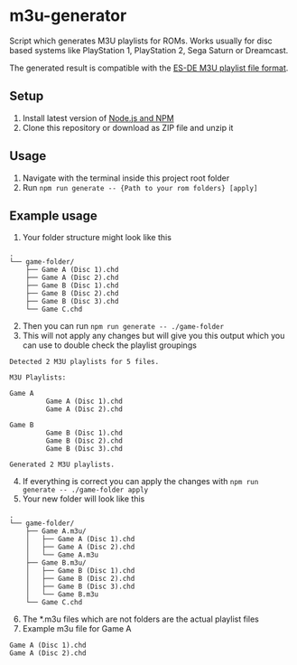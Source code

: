 # m3u-generator
Script which generates M3U playlists for ROMs. Works usually for disc based systems like PlayStation 1, PlayStation 2, Sega Saturn or Dreamcast.

The generated result is compatible with the [ES-DE M3U playlist file format](https://gitlab.com/es-de/emulationstation-de/-/blob/master/USERGUIDE.md?ref_type=heads#multiple-game-files-installation).

## Setup
1. Install latest version of [Node.js and NPM](https://nodejs.org/en/download/package-manager)
2. Clone this repository or download as ZIP file and unzip it

## Usage
1. Navigate with the terminal inside this project root folder
2. Run `npm run generate -- {Path to your rom folders} [apply]`

## Example usage
1. Your folder structure might look like this
```
.
└── game-folder/
    ├── Game A (Disc 1).chd
    ├── Game A (Disc 2).chd
    ├── Game B (Disc 1).chd
    ├── Game B (Disc 2).chd
    ├── Game B (Disc 3).chd
    └── Game C.chd
```
2. Then you can run `npm run generate -- ./game-folder`
3. This will not apply any changes but will give you this output which you can use to double check the playlist groupings
```
Detected 2 M3U playlists for 5 files.

M3U Playlists:

Game A
         Game A (Disc 1).chd
         Game A (Disc 2).chd

Game B
         Game B (Disc 1).chd
         Game B (Disc 2).chd
         Game B (Disc 3).chd

Generated 2 M3U playlists.
```
4. If everything is correct you can apply the changes with `npm run generate -- ./game-folder apply`
5. Your new folder will look like this
```
.
└── game-folder/
    ├── Game A.m3u/
    │   ├── Game A (Disc 1).chd
    │   ├── Game A (Disc 2).chd
    │   └── Game A.m3u
    ├── Game B.m3u/
    │   ├── Game B (Disc 1).chd
    │   ├── Game B (Disc 2).chd
    │   ├── Game B (Disc 3).chd
    │   └── Game B.m3u
    └── Game C.chd
```
6. The *.m3u files which are not folders are the actual playlist files
7. Example m3u file for Game A
```
Game A (Disc 1).chd
Game A (Disc 2).chd
```


